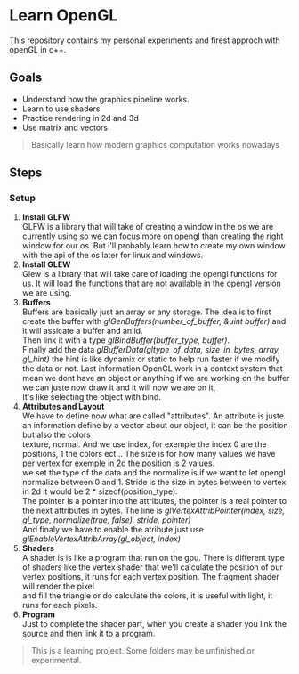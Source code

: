 # Learn OpenGL
This repository contains my personal experiments and firest approch with openGL in c++.

## Goals

- Understand how the graphics pipeline works.
- Learn to use shaders
- Practice rendering in 2d and 3d
- Use matrix and vectors
> Basically learn how modern graphics computation works nowadays

## Steps
### Setup
1. **Install GLFW**  
    GLFW is a library that will take of creating a window in the os we are currently using so we can focus more on opengl than creating the right window for our os.
    But i'll probably learn how to create my own window with the api of the os later for linux and windows.
2. **Install GLEW**  
	Glew is a library that will take care of loading the opengl functions for us. It will load the functions that are not available in the opengl version we are using.
3. **Buffers**  
    Buffers are basically just an array or any storage. The idea is to first create the buffer with *glGenBuffers(number_of_buffer, &uint buffer)* and it will assicate a buffer and an id.  
    Then link it with a type *glBindBuffer(buffer_type, buffer)*.  
    Finally add the data *glBufferData(gltype_of_data, size_in_bytes, array, gl_hint)* the hint is like dynamix or static to help run faster if we modify the data or not.
    Last information OpenGL work in a context system that mean we dont have an object or anything if we are working on the buffer we can juste now draw it and it will now we are on it,  
    It's like selecting the object with bind.
4. **Attributes and Layout**  
    We have to define now what are called "attributes". An attribute is juste an information define by a vector about our object, it can be the position but also the colors  
    texture, normal. And we use index, for exemple the index 0 are the positions, 1 the colors ect... The size is for how many values we have per vertex for exemple in 2d the position is 2 values.  
    we set the type of the data and the normalize is if we want to let opengl normalize between 0 and 1. Stride is the size in bytes between to vertex in 2d it would be 2 * sizeof(position_type).  
    The pointer is a pointer into the attributes, the pointer is a real pointer to the next attributes in bytes. The line is *glVertexAttribPointer(index, size, gl_type, normalize(true, false), stride, pointer)*  
    And finaly we have to enable the atribute just use *glEnableVertexAttribArray(gl_object, index)*
5. **Shaders**  
    A shader is is like a program that run on the gpu. There is different type of shaders like the vertex shader that we'll calculate the position of our vertex positions, it runs for each vertex position. The fragment shader will render the pixel  
    and fill the triangle or do calculate the colors, it is useful with light, it runs for each pixels.  
6. **Program**  
    Just to complete the shader part, when you create a shader you link the source and then link it to a program.  

> This is a learning project. Some folders may be unfinished or experimental.
